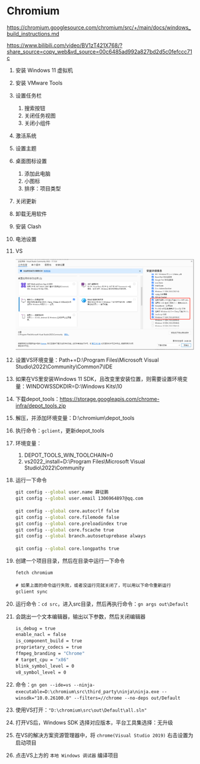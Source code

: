 # Chromium

https://chromium.googlesource.com/chromium/src/+/main/docs/windows_build_instructions.md

https://www.bilibili.com/video/BV1zT421X768/?share_source=copy_web&vd_source=00c6485ad992a827bd2d5c0fefccc71c

1. 安装 Windows 11 虚拟机

2. 安装 VMware Tools

3. 设置任务栏

   1. 搜索按钮
   2. 关闭任务视图
   3. 关闭小组件

4. 激活系统

5. 设置主题

6. 桌面图标设置

   1. 添加此电脑
   2. 小图标
   3. 排序：项目类型

7. 关闭更新

8. 卸载无用软件

9. 安装 Clash

10. 电池设置

11. VS

    <img src="https://raw.githubusercontent.com/GIT-GAZZ/typora-cloud-image/master/image/image-20250217181152440-685d8ee6221db4aa551b101317e859d1.png" alt="image-20250217181152440" style="zoom:50%;" />

12. 设置VS环境变量：Path+=D:\Program Files\Microsoft Visual Studio\2022\Community\Common7\IDE

13. 如果在VS里安装Windows 11 SDK，且改变里安装位置，则需要设置环境变量：WINDOWSSDKDIR=D:\Windows Kits\10

14. 下载depot_tools：https://storage.googleapis.com/chrome-infra/depot_tools.zip

15. 解压，并添加环境变量：D:\chromium\depot_tools

16. 执行命令：`gclient`，更新depot_tools

17. 环境变量：

    1. DEPOT_TOOLS_WIN_TOOLCHAIN=0
    2. vs2022_install=D:\Program Files\Microsoft Visual Studio\2022\Community

18. 运行一下命令

    ```cmd
    git config --global user.name 薛征鹏
    git config --global user.email 1306964897@qq.com
    
    git config --global core.autocrlf false
    git config --global core.filemode false
    git config --global core.preloadindex true
    git config --global core.fscache true
    git config --global branch.autosetuprebase always
    
    git config --global core.longpaths true
    ```

19. 创建一个项目目录，然后在目录中运行一下命令

    ```cmd
    fetch chromium
    
    # 如果上面的命令运行失败，或者没运行完就关闭了，可以用以下命令重新运行
    gclient sync
    ```

20. 运行命令：`cd src`，进入src目录，然后再执行命令：`gn args out\Default`

21. 会跳出一个文本编辑器，输出以下参数，然后关闭编辑器

    ```cmd
    is_debug = true
    enable_nacl = false
    is_component_build = true
    proprietary_codecs = true
    ffmpeg_branding = "Chrome"
    # target_cpu = "x86"
    blink_symbol_level = 0
    v8_symbol_level = 0
    ```

22. 命令：`gn gen --ide=vs --ninja-executable=D:\chromium\src\third_party\ninja\ninja.exe --winsdk="10.0.26100.0" --filters=//chrome --no-deps out/Default`

23. 使用VS打开：`"D:\chromium\src\out\Default\all.sln"`

24. 打开VS后，Windows SDK 选择对应版本，平台工具集选择：无升级

25. 在VS的解决方案资源管理器中，将 `chrome(Visual Studio 2019)` 右击设置为启动项目

26. 点击VS上方的 `本地 Windows 调试器` 编译项目
